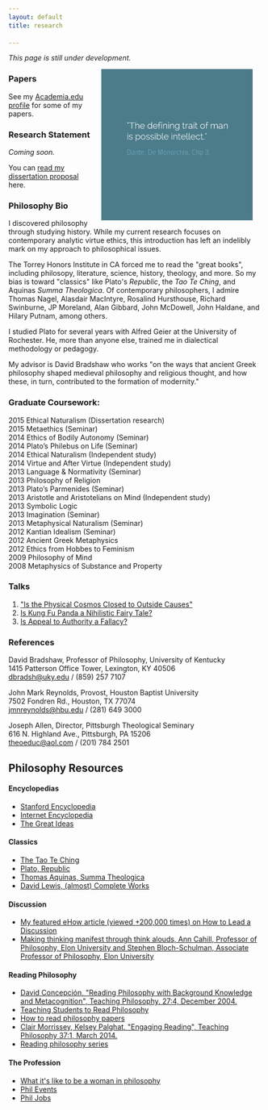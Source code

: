 ```yaml
---
layout: default
title: research

--- 
```


*This page is still under development.*

<img src="/img/possibleintellect.png" alt="dante-intellect" align="right" hspace="20" height="300" width="300">

### Papers ###
See my [Academia.edu profile](https://uky.academia.edu/KeithBuhler) for some of my papers. 

### Research Statement ##
*Coming soon.*

You can [read my dissertation proposal](/fun/phd) here.



### Philosophy Bio ###
I discovered philosophy through studying history. While my current research focuses on contemporary analytic virtue ethics, this introduction has left an indelibly mark on my approach to philosophical issues. 

The Torrey Honors Institute in CA forced me to read the "great books", including philosopy, literature, science, history, theology, and more. So my bias is toward "classics" like Plato's *Republic*, the *Tao Te Ching*, and Aquinas *Summa Theologica*. Of contemporary philosophers, I admire Thomas Nagel, Alasdair MacIntyre, Rosalind Hursthouse, Richard Swinburne, JP Moreland, Alan Gibbard, John McDowell, John Haldane, and Hilary Putnam, among others.

I studied Plato for several years with Alfred Geier at the University of Rochester. He, more than anyone else, trained me in dialectical methodology or pedagogy. 

My advisor is David Bradshaw who works "on the ways that ancient Greek philosophy shaped medieval philosophy and religious thought, and how these, in turn, contributed to the formation of modernity."

### Graduate Coursework: 
2015 Ethical Naturalism (Dissertation research)  
2015 Metaethics (Seminar)   
2014 Ethics of Bodily Autonomy (Seminar)  
2014 Plato’s Philebus on Life (Seminar)  
2014 Ethical Naturalism (Independent study)  
2014 Virtue and After Virtue (Independent study)  
2013 Language & Normativity (Seminar)  
2013 Philosophy of Religion  
2013 Plato’s Parmenides (Seminar)  
2013 Aristotle and Aristotelians on Mind (Independent study)  
2013 Symbolic Logic  
2013 Imagination (Seminar)  
2013 Metaphysical Naturalism (Seminar)  
2012 Kantian Idealism (Seminar)  
2012 Ancient Greek Metaphysics  
2012 Ethics from Hobbes to Feminism  
2009 Philosophy of Mind  
2008 Metaphysics of Substance and Property  

### Talks
1. ["Is the Physical Cosmos Closed to Outside Causes"](https://www.youtube.com/watch?v=iocy6CAQ2_k)
2. [Is Kung Fu Panda a Nihilistic Fairy Tale?](https://www.youtube.com/watch?v=5BFtrYs5V64)
3. [Is Appeal to Authority a Fallacy?](https://www.youtube.com/watch?v=-AWvFMnKJlE)


### References
David Bradshaw, Professor of Philosophy, University of Kentucky   
1415 Patterson Office Tower, Lexington, KY 40506   
[dbradsh@uky.edu](emailto:dbradsh@uky.edu) / (859) 257 7107   

John Mark Reynolds, Provost, Houston Baptist University   
7502 Fondren Rd., Houston, TX 77074   
[jmnreynolds@hbu.edu](emailto:jmnreynolds@hbu.edu) / (281) 649 3000 

Joseph Allen, Director, Pittsburgh Theological Seminary   
616 N. Highland Ave., Pittsburgh, PA 15206   
[theoeduc@aol.com](emailto:theoeduc@aol.com) / (201) 784 2501   


## Philosophy Resources ##


#### Encyclopedias
* [Stanford Encyclopedia](http://plato.stanford.edu/)
* [Internet Encyclopedia](http://www.iep.utm.edu/)
* [The Great Ideas](http://www.thegreatideas.org/)

#### Classics
* [The Tao Te Ching](http://www.sacred-texts.com/tao/taote.htm)
* [Plato, Republic](http://www.perseus.tufts.edu/hopper/text?doc=Perseus:text:1999.01.0168)
* [Thomas Aquinas, Summa Theologica](http://www.newadvent.org/summa/)
* [David Lewis, (almost) Complete Works](http://www.andrewmbailey.com/dkl/)

#### Discussion
* [My featured eHow article (viewed +200,000 times) on How to Lead a Discussion](http://www.wikihow.com/Lead-a-Discussion)
* [Making thinking manifest through think alouds, Ann Cahill, Professor of Philosophy, Elon University and Stephen Bloch-Schulman, Associate Professor of Philosophy, Elon University](http://www.elon.edu/e-web/academics/teaching/tlconference/makingThinking.xhtml)

#### Reading Philosophy
* [David Concepción, "Reading Philosophy with Background Knowledge and Metacognition", Teaching Philosophy, 27:4, December 2004.](http://writing.dawsoncollege.qc.ca/wp-content/uploads/2011/09/Reading-Philosophy-Concepcion-2004.pdf)
* [Teaching Students to Read Philosophy](http://www.pdcnet.org/collection/show?id=teachphil_2004_0027_0004_0351_0368&file_type=pdf)
* [How to read philosophy papers](https://sites.google.com/a/wellesley.edu/pinkguidetophilosophy/how-to-read)
* [Clair Morrissey, Kelsey Palghat, "Engaging Reading", Teaching Philosophy 37:1, March 2014.](http://works.bepress.com/clair_morrissey/4/)
* [Reading philosophy series](http://www.wiley.com/WileyCDA/Section/id-404050.html)

#### The Profession
* [What it's like to be a woman in philosophy](https://beingawomaninphilosophy.wordpress.com/)
* [Phil Events](http://philevents.org/)
* [Phil Jobs](http://philjobs.org/)
 